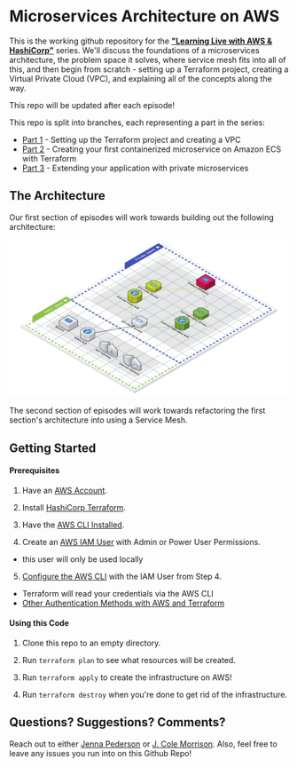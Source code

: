 # Microservices Architecture on AWS

This is the working github repository for the [**"Learning Live with AWS & HashiCorp"**](https://www.youtube.com/playlist?list=PL81sUbsFNc5bYnjraNpivm1XxR3WNM_Kd) series. We'll discuss the foundations of a microservices architecture, the problem space it solves, where service mesh fits into all of this, and then begin from scratch - setting up a Terraform project, creating a Virtual Private Cloud (VPC), and explaining all of the concepts along the way.

This repo will be updated after each episode!

This repo is split into branches, each representing a part in the series:

- [Part 1](https://github.com/hashicorp/microservices-architecture-on-aws/tree/part-1) - Setting up the Terraform project and creating a VPC
- [Part 2](https://github.com/hashicorp/microservices-architecture-on-aws/tree/part-2) - Creating your first containerized microservice on Amazon ECS with Terraform
- [Part 3](https://github.com/hashicorp/microservices-architecture-on-aws/tree/part-3) - Extending your application with private microservices
## The Architecture

Our first section of episodes will work towards building out the following architecture:

![Microservices Architecture on AWS Section 1](images/section-1-architecture.png)

The second section of episodes will work towards refactoring the first section's architecture into using a Service Mesh.

## Getting Started

#### Prerequisites

1. Have an [AWS Account](https://aws.amazon.com/).

2. Install [HashiCorp Terraform](https://www.terraform.io/downloads).

3. Have the [AWS CLI Installed](https://docs.aws.amazon.com/cli/latest/userguide/getting-started-install.html).

4. Create an [AWS IAM User](https://docs.aws.amazon.com/IAM/latest/UserGuide/getting-started_create-admin-group.html) with Admin or Power User Permissions.
  - this user will only be used locally

5. [Configure the AWS CLI](https://docs.aws.amazon.com/cli/latest/userguide/cli-chap-configure.html) with the IAM User from Step 4.
  - Terraform will read your credentials via the AWS CLI 
  - [Other Authentication Methods with AWS and Terraform](https://registry.terraform.io/providers/hashicorp/aws/latest/docs#authentication)

#### Using this Code

1. Clone this repo to an empty directory.

2. Run `terraform plan` to see what resources will be created.

3. Run `terraform apply` to create the infrastructure on AWS!

4. Run `terraform destroy` when you're done to get rid of the infrastructure.

## Questions?  Suggestions?  Comments?

Reach out to either [Jenna Pederson](https://twitter.com/jennapederson) or [J. Cole Morrison](https://twitter.com/JColeMorrison).  Also, feel free to leave any issues you run into on this Github Repo!